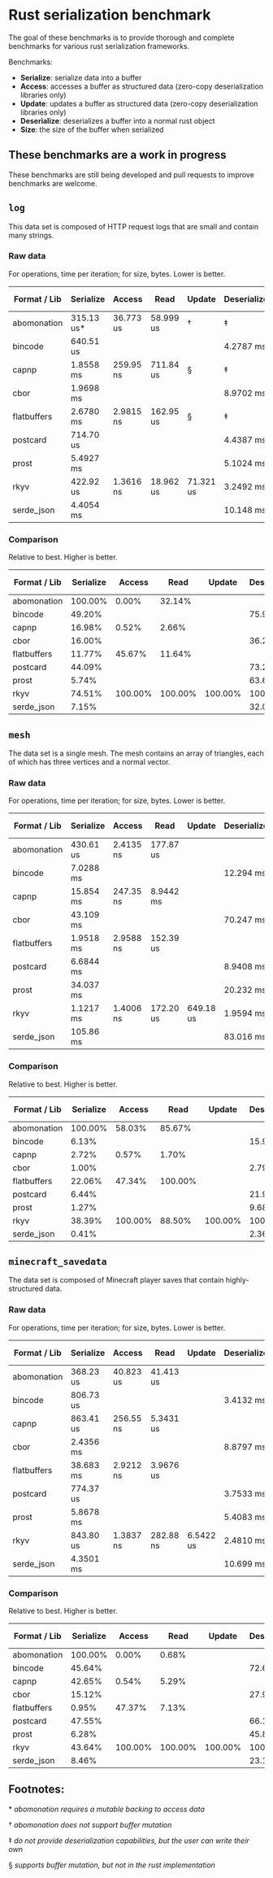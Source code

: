 # Rust serialization benchmark

The goal of these benchmarks is to provide thorough and complete benchmarks for various rust
serialization frameworks.

Benchmarks:

* **Serialize**: serialize data into a buffer
* **Access**: accesses a buffer as structured data (zero-copy deserialization libraries only)
* **Update**: updates a buffer as structured data (zero-copy deserialization libraries only)
* **Deserialize**: deserializes a buffer into a normal rust object
* **Size**: the size of the buffer when serialized

## These benchmarks are a work in progress

These benchmarks are still being developed and pull requests to improve benchmarks are welcome.

## `log`

This data set is composed of HTTP request logs that are small and contain many strings.

### Raw data

For operations, time per iteration; for size, bytes. Lower is better.

| Format / Lib | Serialize | Access | Read | Update | Deserialize | Size | Size (zlib) |
|---|---|---|---|---|---|---|---|
| abomonation | 315.13 us* | 36.773 us | 58.999 us | † | ‡ | 1705800 | 507971 |
| bincode | 640.51 us |  |  |  | 4.2787 ms | 1045784 | 374305 |
| capnp | 1.8558 ms | 259.95 ns | 711.84 us | § | ‡ | 1843240 | 537966 |
| cbor | 1.9698 ms |  |  |  | 8.9702 ms | 1407835 | 407372 |
| flatbuffers | 2.6780 ms | 2.9815 ns | 162.95 us | § | ‡ | 1276368 | 469962 |
| postcard | 714.70 us |  |  |  | 4.4387 ms | 765778 | 312739 |
| prost | 5.4927 ms |  |  |  | 5.1024 ms | 764951 | 269811 |
| rkyv | 422.92 us | 1.3616 ns | 18.962 us | 71.321 us | 3.2492 ms | 1065784 | 333895 |
| serde_json | 4.4054 ms |  |  |  | 10.148 ms | 1827461 | 474358 |

### Comparison

Relative to best. Higher is better.

| Format / Lib | Serialize | Access | Read | Update | Deserialize | Size | Size (zlib) |
|---|---|---|---|---|---|---|---|
| abomonation | 100.00% | 0.00% | 32.14% |  |  | 44.84% | 53.12% |
| bincode | 49.20% |  |  |  | 75.94% | 73.15% | 72.08% |
| capnp | 16.98% | 0.52% | 2.66% |  |  | 41.50% | 50.15% |
| cbor | 16.00% |  |  |  | 36.22% | 54.34% | 66.23% |
| flatbuffers | 11.77% | 45.67% | 11.64% |  |  | 59.93% | 57.41% |
| postcard | 44.09% |  |  |  | 73.20% | 99.89% | 86.27% |
| prost | 5.74% |  |  |  | 63.68% | 100.00% | 100.00% |
| rkyv | 74.51% | 100.00% | 100.00% | 100.00% | 100.00% | 71.77% | 80.81% |
| serde_json | 7.15% |  |  |  | 32.02% | 41.86% | 56.88% |

## `mesh`

The data set is a single mesh. The mesh contains an array of triangles, each of which has three
vertices and a normal vector.

### Raw data

For operations, time per iteration; for size, bytes. Lower is better.

| Format / Lib | Serialize | Access | Read | Update | Deserialize | Size | Size (zlib) |
|---|---|---|---|---|---|---|---|
| abomonation | 430.61 us | 2.4135 ns | 177.87 us |  |  | 6000024 | 5380836 |
| bincode | 7.0288 ms |  |  |  | 12.294 ms | 6000008 | 5380823 |
| capnp | 15.854 ms | 247.35 ns | 8.9442 ms |  |  | 16000056 | 6780527 |
| cbor | 43.109 ms |  |  |  | 70.247 ms | 13122324 | 7527423 |
| flatbuffers | 1.9518 ms | 2.9588 ns | 152.39 us |  |  | 6000024 | 5380800 |
| postcard | 6.6844 ms |  |  |  | 8.9408 ms | 6000003 | 5380817 |
| prost | 34.037 ms |  |  |  | 20.232 ms | 8750000 | 6683814 |
| rkyv | 1.1217 ms | 1.4006 ns | 172.20 us | 649.18 us | 1.9594 ms | 6000008 | 4263104 |
| serde_json | 105.86 ms |  |  |  | 83.016 ms | 26192883 | 9612105 |

### Comparison

Relative to best. Higher is better.

| Format / Lib | Serialize | Access | Read | Update | Deserialize | Size | Size (zlib) |
|---|---|---|---|---|---|---|---|
| abomonation | 100.00% | 58.03% | 85.67% |  |  | 100.00% | 79.23% |
| bincode | 6.13% |  |  |  | 15.94% | 100.00% | 79.23% |
| capnp | 2.72% | 0.57% | 1.70% |  |  | 37.50% | 62.87% |
| cbor | 1.00% |  |  |  | 2.79% | 45.72% | 56.63% |
| flatbuffers | 22.06% | 47.34% | 100.00% |  |  | 100.00% | 79.23% |
| postcard | 6.44% |  |  |  | 21.92% | 100.00% | 79.23% |
| prost | 1.27% |  |  |  | 9.68% | 68.57% | 63.78% |
| rkyv | 38.39% | 100.00% | 88.50% | 100.00% | 100.00% | 100.00% | 100.00% |
| serde_json | 0.41% |  |  |  | 2.36% | 22.91% | 44.35% |

## `minecraft_savedata`

The data set is composed of Minecraft player saves that contain highly-structured data.

### Raw data

For operations, time per iteration; for size, bytes. Lower is better.

| Format / Lib | Serialize | Access | Read | Update | Deserialize | Size | Size (zlib) |
|---|---|---|---|---|---|---|---|
| abomonation | 368.23 us | 40.823 us | 41.413 us |  |  | 1290592 | 393696 |
| bincode | 806.73 us |  |  |  | 3.4132 ms | 569975 | 240897 |
| capnp | 863.41 us | 256.55 ns | 5.3431 us |  |  | 835784 | 342099 |
| cbor | 2.4356 ms |  |  |  | 8.8797 ms | 1109821 | 347562 |
| flatbuffers | 38.683 ms | 2.9212 ns | 3.9676 us |  |  | 849472 | 349208 |
| postcard | 774.37 us |  |  |  | 3.7533 ms | 356311 | 213270 |
| prost | 5.8678 ms |  |  |  | 5.4083 ms | 596811 | 306728 |
| rkyv | 843.80 us | 1.3837 ns | 282.88 ns | 6.5422 us | 2.4810 ms | 725176 | 334238 |
| serde_json | 4.3501 ms |  |  |  | 10.699 ms | 1623197 | 472162 |

### Comparison

Relative to best. Higher is better.

| Format / Lib | Serialize | Access | Read | Update | Deserialize | Size | Size (zlib) |
|---|---|---|---|---|---|---|---|
| abomonation | 100.00% | 0.00% | 0.68% |  |  | 27.61% | 54.17% |
| bincode | 45.64% |  |  |  | 72.69% | 62.51% | 88.53% |
| capnp | 42.65% | 0.54% | 5.29% |  |  | 42.63% | 62.34% |
| cbor | 15.12% |  |  |  | 27.94% | 32.11% | 61.36% |
| flatbuffers | 0.95% | 47.37% | 7.13% |  |  | 41.94% | 61.07% |
| postcard | 47.55% |  |  |  | 66.10% | 100.00% | 100.00% |
| prost | 6.28% |  |  |  | 45.87% | 59.70% | 69.53% |
| rkyv | 43.64% | 100.00% | 100.00% | 100.00% | 100.00% | 49.13% | 63.81% |
| serde_json | 8.46% |  |  |  | 23.19% | 21.95% | 45.17% |

## Footnotes:

\* *abomonation requires a mutable backing to access data*

† *abomonation does not support buffer mutation*

‡ *do not provide deserialization capabilities, but the user can write their own*

§ *supports buffer mutation, but not in the rust implementation*
